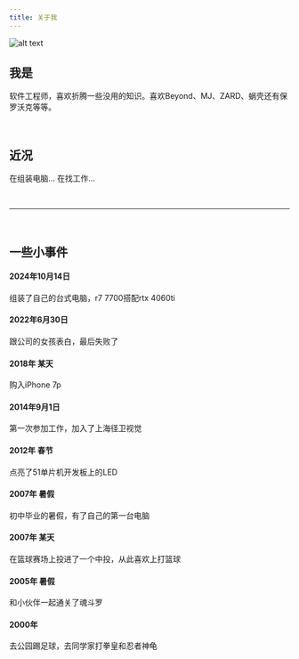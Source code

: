 ```yaml
---
title: 关于我
---
```

![alt text](about/IMG_0411.JPEG)
<br>

## 我是
软件工程师，喜欢折腾一些没用的知识。喜欢Beyond、MJ、ZARD、蜗壳还有保罗沃克等等。

<br>

## 近况
在组装电脑...
在找工作...

<br>

---
<br>

## 一些小事件
#### 2024年10月14日
组装了自己的台式电脑，r7 7700搭配rtx 4060ti

#### 2022年6月30日
跟公司的女孩表白，最后失败了

#### 2018年 某天
购入iPhone 7p

#### 2014年9月1日
第一次参加工作，加入了上海径卫视觉

#### 2012年 春节
点亮了51单片机开发板上的LED

#### 2007年 暑假
初中毕业的暑假，有了自己的第一台电脑

#### 2007年 某天
在篮球赛场上投进了一个中投，从此喜欢上打篮球

#### 2005年 暑假
和小伙伴一起通关了魂斗罗

#### 2000年
去公园踢足球，去同学家打拳皇和忍者神龟